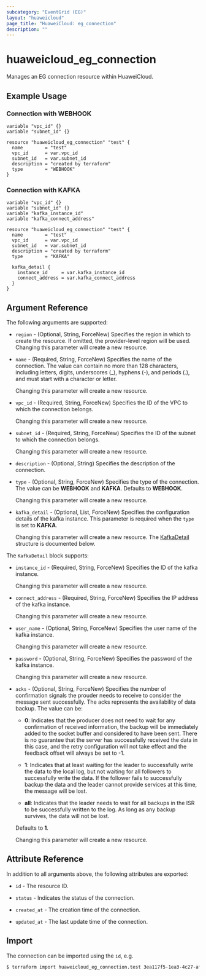 ```yaml
---
subcategory: "EventGrid (EG)"
layout: "huaweicloud"
page_title: "HuaweiCloud: eg_connection"
description: ""
---
```


# huaweicloud_eg_connection

Manages an EG connection resource within HuaweiCloud.

## Example Usage

### Connection with WEBHOOK

```hcl
variable "vpc_id" {}
variable "subnet_id" {}

resource "huaweicloud_eg_connection" "test" {
  name        = "test"
  vpc_id      = var.vpc_id
  subnet_id   = var.subnet_id
  description = "created by terraform"
  type        = "WEBHOOK"
}
```

### Connection with KAFKA

```hcl
variable "vpc_id" {}
variable "subnet_id" {}
variable "kafka_instance_id"
variable "kafka_connect_address"

resource "huaweicloud_eg_connection" "test" {
  name        = "test"
  vpc_id      = var.vpc_id
  subnet_id   = var.subnet_id
  description = "created by terraform"
  type        = "KAFKA"

  kafka_detail {
    instance_id     = var.kafka_instance_id
    connect_address = var.kafka_connect_address
  }
}
```

## Argument Reference

The following arguments are supported:

* `region` - (Optional, String, ForceNew) Specifies the region in which to create the resource.
  If omitted, the provider-level region will be used. Changing this parameter will create a new resource.

* `name` - (Required, String, ForceNew) Specifies the name of the connection.
  The value can contain no more than 128 characters, including letters, digits, underscores (_), hyphens (-),
  and periods (.), and must start with a character or letter.

  Changing this parameter will create a new resource.

* `vpc_id` - (Required, String, ForceNew) Specifies the ID of the VPC to which the connection belongs.

  Changing this parameter will create a new resource.

* `subnet_id` - (Required, String, ForceNew) Specifies the ID of the subnet to which the connection belongs.

  Changing this parameter will create a new resource.

* `description` - (Optional, String) Specifies the description of the connection.

* `type` - (Optional, String, ForceNew) Specifies the type of the connection.
  The value can be **WEBHOOK** and **KAFKA**. Defaults to **WEBHOOK**.

  Changing this parameter will create a new resource.

* `kafka_detail` - (Optional, List, ForceNew) Specifies the configuration details of the kafka instance.
  This parameter is required when the `type` is set to **KAFKA**.

  Changing this parameter will create a new resource.
The [KafkaDetail](#Connection_KafkaDetail) structure is documented below.

<a name="Connection_KafkaDetail"></a>
The `KafkaDetail` block supports:

* `instance_id` - (Required, String, ForceNew) Specifies the ID of the kafka instance.

  Changing this parameter will create a new resource.

* `connect_address` - (Required, String, ForceNew) Specifies the IP address of the kafka instance.

  Changing this parameter will create a new resource.

* `user_name` - (Optional, String, ForceNew) Specifies the user name of the kafka instance.

  Changing this parameter will create a new resource.

* `password` - (Optional, String, ForceNew) Specifies the password of the kafka instance.

  Changing this parameter will create a new resource.

* `acks` - (Optional, String, ForceNew) Specifies the number of confirmation signals the prouder needs to receive
  to consider the message sent successfully. The acks represents the availability of data backup.
  The value can be:
  + **0**: Indicates that the producer does not need to wait for any confirmation of received information,
    the backup will be immediately added to the socket buffer and considered to have been sent.
    There is no guarantee that the server has successfully received the data in this case,
    and the retry configuration will not take effect and the feedback offset will always be set to -1.
  
  + **1**: Indicates that at least waiting for the leader to successfully write the data to the local log,
    but not waiting for all followers to successfully write the data. If the follower fails to successfully
    backup the data and the leader cannot provide services at this time, the message will be lost.

  + **all**: Indicates that the leader needs to wait for all backups in the ISR to be successfully written to the log.
    As long as any backup survives, the data will not be lost.

  Defaults to **1**.

  Changing this parameter will create a new resource.

## Attribute Reference

In addition to all arguments above, the following attributes are exported:

* `id` - The resource ID.

* `status` - Indicates the status of the connection.

* `created_at` - The creation time of the connection.

* `updated_at` - The last update time of the connection.

## Import

The connection can be imported using the `id`, e.g.

```bash
$ terraform import huaweicloud_eg_connection.test 3ea117f5-1ea3-4c27-af7f-c12c737f2ca4
```
